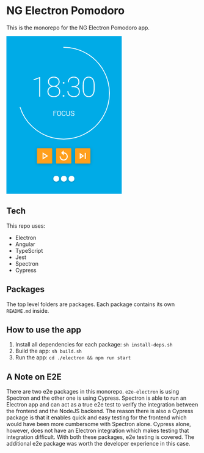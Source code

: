 # NG Electron Pomodoro

This is the monorepo for the NG Electron Pomodoro app.

![Screenshot of app](screenshot.png)

## Tech

This repo uses:

- Electron
- Angular
- TypeScript
- Jest
- Spectron
- Cypress

## Packages

The top level folders are packages. Each package contains its own `README.md` inside.

## How to use the app

1. Install all dependencies for each package: `sh install-deps.sh`
1. Build the app: `sh build.sh`
1. Run the app: `cd ./electron && npm run start`

## A Note on E2E

There are two e2e packages in this monorepo. `e2e-electron` is using Spectron and the other one is using Cypress. Spectron is able to run an Electron app and can act as a true e2e test to verify the integration between the frontend and the NodeJS backend. The reason there is also a Cypress package is that it enables quick and easy testing for the frontend which would have been more cumbersome with Spectron alone. Cypress alone, however, does not have an Electron integration which makes testing that integration difficult. With both these packages, e2e testing is covered. The additional e2e package was worth the developer experience in this case.
